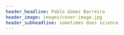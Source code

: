 ```yaml
---
header_headline: Pablo Gómez Barreiro
header_image: images/cover-image.jpg
header_subheadline: sometimes does science
---
```

